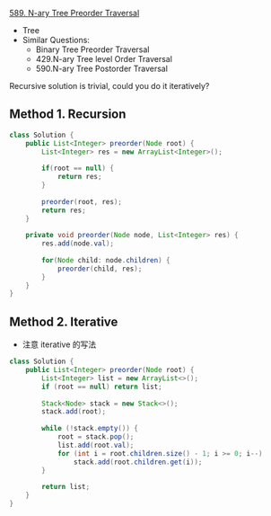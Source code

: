 [589. N-ary Tree Preorder Traversal](https://leetcode.com/problems/n-ary-tree-preorder-traversal/)

* Tree
* Similar Questions:
    * Binary Tree Preorder Traversal
    * 429.N-ary Tree level Order Traversal
    * 590.N-ary Tree Postorder Traversal
    

Recursive solution is trivial, could you do it iteratively?

    
## Method 1. Recursion
```java 
class Solution {
    public List<Integer> preorder(Node root) {
        List<Integer> res = new ArrayList<Integer>();
        
        if(root == null) {
            return res;
        }
        
        preorder(root, res);
        return res;
    }
    
    private void preorder(Node node, List<Integer> res) {
        res.add(node.val);
        
        for(Node child: node.children) {
            preorder(child, res);
        }
    }
}
```


## Method 2. Iterative
* 注意 iterative 的写法
```java 
class Solution {
    public List<Integer> preorder(Node root) {
        List<Integer> list = new ArrayList<>();
        if (root == null) return list;
        
        Stack<Node> stack = new Stack<>();
        stack.add(root);
        
        while (!stack.empty()) {
            root = stack.pop();
            list.add(root.val);
            for (int i = root.children.size() - 1; i >= 0; i--)
                stack.add(root.children.get(i));
        }
        
        return list;
    }
}
```

